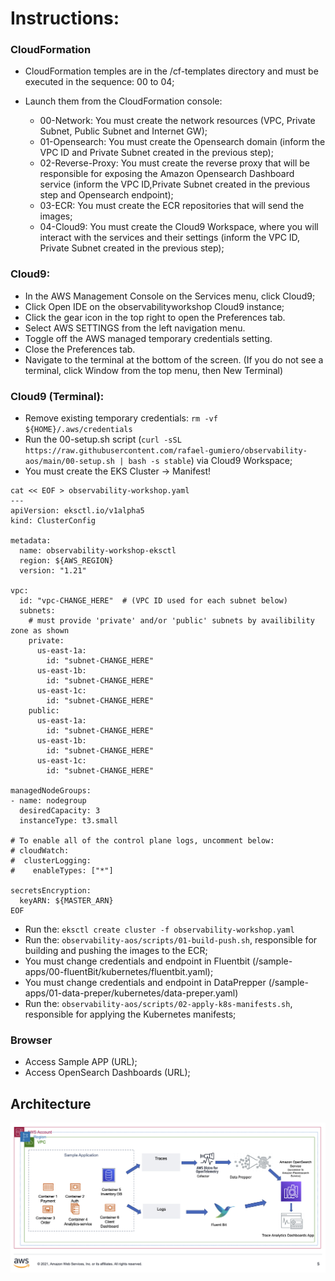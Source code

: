# Instructions:

### CloudFormation
- CloudFormation temples are in the /cf-templates directory and must be executed in the sequence: 00 to 04;
- Launch them from the CloudFormation console:

  - 00-Network: You must create the network resources (VPC, Private Subnet, Public Subnet and Internet GW);
  - 01-Opensearch: You must create the Opensearch domain (inform the VPC ID and Private Subnet created in the previous step);
  - 02-Reverse-Proxy: You must create the reverse proxy that will be responsible for exposing the Amazon Opensearch Dashboard service (inform the VPC ID,Private Subnet created in the previous step and Opensearch endpoint);
  - 03-ECR: You must create the ECR repositories that will send the images;
  - 04-Cloud9: You must create the Cloud9 Workspace, where you will interact with the services and their settings (inform the VPC ID, Private Subnet created in the previous step);

### Cloud9:
  - In the AWS Management Console on the Services menu, click Cloud9;
  - Click Open IDE on the observabilityworkshop Cloud9 instance;
  - Click the gear icon in the top right to open the Preferences tab.
  - Select AWS SETTINGS from the left navigation menu.
  - Toggle off the AWS managed temporary credentials setting.
  - Close the Preferences tab.
  - Navigate to the terminal at the bottom of the screen. (If you do not see a terminal, click Window from the top menu, then New Terminal)

### Cloud9 (Terminal):
  - Remove existing temporary credentials: ```rm -vf ${HOME}/.aws/credentials```
  - Run the 00-setup.sh script (```curl -sSL https://raw.githubusercontent.com/rafael-gumiero/observability-aos/main/00-setup.sh | bash -s stable```) via Cloud9 Workspace;
  - You must create the EKS Cluster -> Manifest!
```
cat << EOF > observability-workshop.yaml
--- 
apiVersion: eksctl.io/v1alpha5
kind: ClusterConfig

metadata:
  name: observability-workshop-eksctl
  region: ${AWS_REGION}
  version: "1.21"

vpc:
  id: "vpc-CHANGE_HERE"  # (VPC ID used for each subnet below)
  subnets:
    # must provide 'private' and/or 'public' subnets by availibility zone as shown
    private:
      us-east-1a:
        id: "subnet-CHANGE_HERE"
      us-east-1b:
        id: "subnet-CHANGE_HERE"
      us-east-1c:
        id: "subnet-CHANGE_HERE"
    public:
      us-east-1a:
        id: "subnet-CHANGE_HERE"
      us-east-1b:
        id: "subnet-CHANGE_HERE"
      us-east-1c:
        id: "subnet-CHANGE_HERE"

managedNodeGroups:
- name: nodegroup
  desiredCapacity: 3
  instanceType: t3.small

# To enable all of the control plane logs, uncomment below:
# cloudWatch:
#  clusterLogging:
#    enableTypes: ["*"]

secretsEncryption:
  keyARN: ${MASTER_ARN}
EOF
```
  - Run the: ```eksctl create cluster -f observability-workshop.yaml```
  - Run the: ```observability-aos/scripts/01-build-push.sh```, responsible for building and pushing the images to the ECR;
  - You must change credentials and endpoint in Fluentbit (/sample-apps/00-fluentBit/kubernetes/fluentbit.yaml);
  - You must change credentials and endpoint in DataPrepper (/sample-apps/01-data-preper/kubernetes/data-preper.yaml)
  - Run the: ```observability-aos/scripts/02-apply-k8s-manifests.sh```, responsible for applying the Kubernetes manifests;

### Browser
  - Access Sample APP (URL);
  - Access OpenSearch Dashboards (URL);

## Architecture
![architecture](/assets/arch.jpg)
